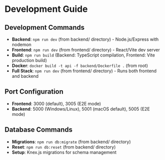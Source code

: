 # Development Guide

## Development Commands
- **Backend**: `npm run dev` (from backend/ directory) - Node.js/Express with nodemon
- **Frontend**: `npm run dev` (from frontend/ directory) - React/Vite dev server
- **Build**: `npm run build` (Backend: TypeScript compilation, Frontend: Vite production build)
- **Docker**: `docker build -t api -f backend/Dockerfile .` (from root)
- **Full Stack**: `npm run dev` (from frontend/ directory) - Runs both frontend and backend

## Port Configuration
- **Frontend**: 3000 (default), 3005 (E2E mode)
- **Backend**: 5000 (Windows/Linux), 5001 (macOS default), 5005 (E2E mode)

## Database Commands
- **Migrations**: `npm run db:migrate` (from backend/ directory)
- **Reset**: `npm run db:reset` (from backend/ directory)
- **Setup**: Knex.js migrations for schema management